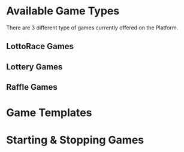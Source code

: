 <!-- TITLE: Games -->
<!-- SUBTITLE: A quick summary of Games -->

# Available Game Types

There are 3 different type of games currently offered on the Platform.

## LottoRace Games

## Lottery Games

## Raffle Games


# Game Templates

# Starting & Stopping Games



